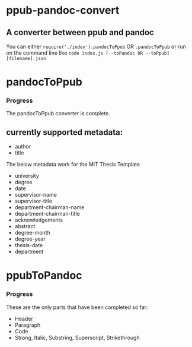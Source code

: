 # ppub-pandoc-convert

## A converter between ppub and pandoc

You can either `require('./index').pandocToPpub` OR `.pandocToPpub` or run on the command line like `node index.js [--toPandoc OR --toPpub] [filename].json`

# pandocToPpub

### Progress

The pandocToPpub converter is complete.

## currently supported metadata:

- author
- title

The below metadata work for the MIT Thesis Template

- university
- degree
- date
- supervisor-name
- supervisor-title
- department-chairman-name
- department-chairman-title
- acknowledgements
- abstract
- degree-month
- degree-year
- thesis-date
- department

# ppubToPandoc

### Progress

These are the only parts that have been completed so far:

- Header
- Paragraph
- Code
- Strong, Italic, Substring, Superscript, Strikethrough
